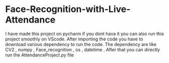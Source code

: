 # Face-Recognition-with-Live-Attendance
I have made this project on pycharm if you dont hava it you can also run this project smoothly on VScode. After importing the code you have to download various dependency to run the code. The dependency are like CV2 , numpy , Face_recognition , os , datetime . After that you can directly run the AttendanceProject.py file
